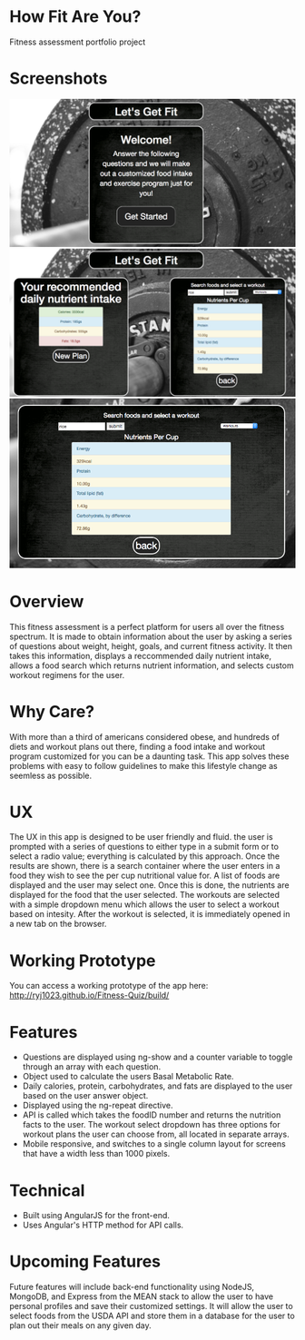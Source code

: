 
<h1>How Fit Are You?</h1>

Fitness assessment portfolio project

<h1>Screenshots</h1>

![Screenshot](https://github.com/ryj1023/Fitness-Quiz/blob/master/Screenshot1.png)
![Screenshot](https://github.com/ryj1023/Fitness-Quiz/blob/master/Screenshot2.png)
![Screenshot](https://github.com/ryj1023/Fitness-Quiz/blob/master/Screenshot3.png)



<h1>Overview</h1>

This fitness assessment is a perfect platform for users all over the fitness spectrum. It is made to obtain information about the user by asking a series of questions about weight, height, goals, and current fitness activity. It then takes this information, displays a reccommended daily nutrient intake, allows a food search which returns nutrient information, and selects custom workout regimens for the user. 

<h1>Why Care?</h1>

With more than a third of americans considered obese, and hundreds of diets and workout plans out there, finding a food intake and workout program customized for you can be a daunting task. This app solves these problems with easy to follow guidelines to make this lifestyle change as seemless as possible.

<h1>UX</h1>

The UX in this app is designed to be user friendly and fluid. the user is prompted with a series of questions to either type in a submit form or to select a radio value; everything is calculated by this approach. Once the results are shown, there is a search container where the user enters in a food they wish to see the per cup nutritional value for. A list of foods are displayed and the user may select one. Once this is done, the nutrients are displayed for the food that the user selected. The workouts are selected with a simple dropdown menu which allows the user to select a workout based on intesity. After the workout is selected, it is immediately opened in a new tab on the browser.

<h1>Working Prototype</h1>

You can access a working prototype of the app here: http://ryj1023.github.io/Fitness-Quiz/build/

<h1>Features</h1>

* Questions are displayed using ng-show and a counter variable to toggle through an array with each question. 
* Object used to calculate the users Basal Metabolic Rate. 
* Daily calories, protein, carbohydrates, and fats are displayed to the user based on the user answer object. 
* Displayed using the ng-repeat directive. 
* API is called which takes the foodID number and returns the nutrition facts to the user. The workout select dropdown has three options for workout plans the user can choose from, all located in separate arrays.
* Mobile responsive, and switches to a single column layout for screens that have a width less than 1000 pixels.

<h1>Technical</h1>

* Built using AngularJS for the front-end.
* Uses Angular's HTTP method for API calls.

<h1>Upcoming Features</h1>

Future features will include back-end functionality using NodeJS, MongoDB, and Express from the MEAN stack to allow the user to have personal profiles and save their customized settings. It will allow the user to select foods from the USDA API and store them in a database for the user to plan out their meals on any given day.
